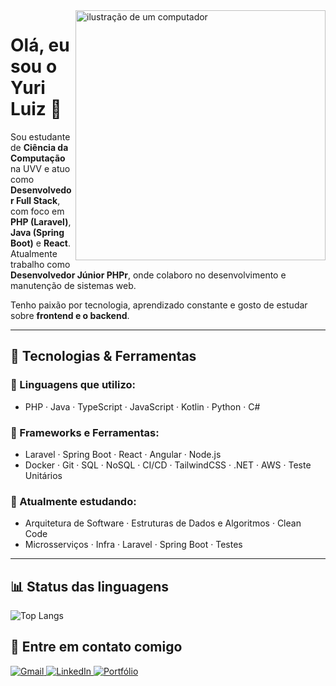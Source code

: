 <img src="https://raw.githubusercontent.com/MicaelliMedeiros/micaellimedeiros/master/image/computer-illustration.png" alt="ilustração de um computador" width="400px" align="right">

# Olá, eu sou o Yuri Luiz 👋

Sou estudante de **Ciência da Computação** na UVV e atuo como **Desenvolvedor Full Stack**, com foco em **PHP (Laravel)**, **Java (Spring Boot)** e **React**. Atualmente trabalho como **Desenvolvedor Júnior PHPr**, onde colaboro no desenvolvimento e manutenção de sistemas web.

Tenho paixão por tecnologia, aprendizado constante e gosto de estudar sobre **frontend e o backend**.

---

## 🚀 Tecnologias & Ferramentas

### 🧠 Linguagens que utilizo:
- PHP · Java · TypeScript · JavaScript · Kotlin · Python · C#

### 🔧 Frameworks e Ferramentas:
- Laravel · Spring Boot · React · Angular · Node.js  
- Docker · Git · SQL · NoSQL · CI/CD · TailwindCSS · .NET · AWS · Teste Unitários

### 🌱 Atualmente estudando:
- Arquitetura de Software · Estruturas de Dados e Algoritmos · Clean Code  
- Microsserviços · Infra · Laravel · Spring Boot · Testes

---

## 📊 Status das linguagens

<p align="left">
  <img src="https://github-readme-stats.vercel.app/api/top-langs/?username=yuuhLKT&layout=compact&langs_count=6&theme=radical" alt="Top Langs"/>
</p>


## 💌 Entre em contato comigo

<p align="left">
  <a href="mailto:yuri.luizkt@gmail.com" title="Gmail">
    <img src="https://img.shields.io/badge/-Gmail-FF0000?style=flat-square&labelColor=FF0000&logo=gmail&logoColor=white" alt="Gmail"/>
  </a>
  <a href="https://www.linkedin.com/in/yurilkt/" title="LinkedIn">
    <img src="https://img.shields.io/badge/-Linkedin-0e76a8?style=flat-square&logo=Linkedin&logoColor=white" alt="LinkedIn"/>
  </a>
  <a href="https://portifolio-phi-lyart.vercel.app/" title="Portfólio">
    <img src="https://img.shields.io/badge/-Portfólio-000000?style=flat-square&labelColor=000000&logo=vercel&logoColor=white" alt="Portfólio"/>
  </a>
</p>
